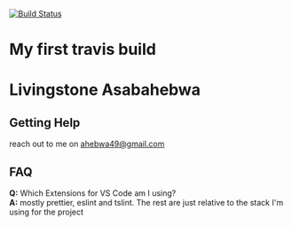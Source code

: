 

[![Build Status](https://travis-ci.com/ahebwa49/learn-travis.svg?branch=master)](https://travis-ci.com/ahebwa49/learn-travis)
# My first travis build

# Livingstone Asabahebwa

## Getting Help

reach out to me on ahebwa49@gmail.com

## FAQ

**Q:** Which Extensions for VS Code am I using?  
**A:** mostly prettier, eslint and tslint. The rest are just relative to the stack I'm using for the project
